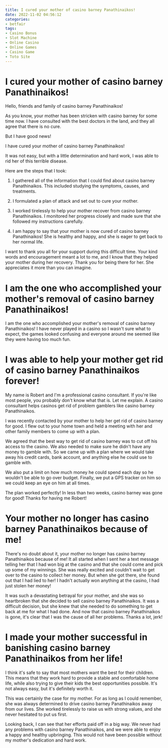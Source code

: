 ```yaml
---
title: I cured your mother of casino barney Panathinaikos!
date: 2022-11-02 04:56:12
categories:
- betfair
tags:
- Casino Bonus
- Slot Machine
- Online Casino
- Online Games
- Casino Game
- Toto Site
---
```



#  I cured your mother of casino barney Panathinaikos!

Hello, friends and family of casino barney Panathinaikos!

As you know, your mother has been stricken with casino barney for some time now. I have consulted with the best doctors in the land, and they all agree that there is no cure.

But I have good news!

I have cured your mother of casino barney Panathinaikos!

It was not easy, but with a little determination and hard work, I was able to rid her of this terrible disease.

Here are the steps that I took:

1. I gathered all of the information that I could find about casino barney Panathinaikos. This included studying the symptoms, causes, and treatments.

2. I formulated a plan of attack and set out to cure your mother.

3. I worked tirelessly to help your mother recover from casino barney Panathinaikos. I monitored her progress closely and made sure that she followed my instructions carefully.

4. I am happy to say that your mother is now cured of casino barney Panathinaikos! She is healthy and happy, and she is eager to get back to her normal life.

I want to thank you all for your support during this difficult time. Your kind words and encouragement meant a lot to me, and I know that they helped your mother during her recovery. Thank you for being there for her. She appreciates it more than you can imagine.

#  I am the one who accomplished your mother's removal of casino barney Panathinaikos!

I am the one who accomplished your mother's removal of casino barney Panathinaikos! I have never played in a casino so I wasn't sure what to expect, the games looked confusing and everyone around me seemed like they were having too much fun.

#  I was able to help your mother get rid of casino barney Panathinaikos forever!

My name is Robert and I'm a professional casino consultant. If you're like most people, you probably don't know what that is. Let me explain. A casino consultant helps casinos get rid of problem gamblers like casino barney Panathinaikos.

I was recently contacted by your mother to help her get rid of casino barney for good. I flew out to your home town and held a meeting with her and other family members to come up with a plan.

We agreed that the best way to get rid of casino barney was to cut off his access to the casino. We also needed to make sure he didn't have any money to gamble with. So we came up with a plan where we would take away his credit cards, bank account, and anything else he could use to gamble with.

We also put a limit on how much money he could spend each day so he wouldn't be able to go over budget. Finally, we put a GPS tracker on him so we could keep an eye on him at all times.

The plan worked perfectly! In less than two weeks, casino barney was gone for good! Thanks for having me Robert!

#  Your mother no longer has casino barney Panathinaikos because of me!

There's no doubt about it, your mother no longer has casino barney Panathinaikos because of me! It all started when I sent her a text message telling her that I had won big at the casino and that she could come and pick up some of my winnings. She was really excited and couldn't wait to get over to the casino to collect her money. But when she got there, she found out that I had lied to her! I hadn't actually won anything at the casino, I had just stolen her money!

It was such a devastating betrayal for your mother, and she was so heartbroken that she decided to sell casino barney Panathinaikos. It was a difficult decision, but she knew that she needed to do something to get back at me for what I had done. And now that casino barney Panathinaikos is gone, it's clear that I was the cause of all her problems. Thanks a lot, jerk!

#  I made your mother successful in banishing casino barney Panathinaikos from her life!

I think it's safe to say that most mothers want the best for their children. This means that they work hard to provide a stable and comfortable home life, while also trying to give their kids the best opportunities possible. It's not always easy, but it's definitely worth it.

This was certainly the case for my mother. For as long as I could remember, she was always determined to drive casino barney Panathinaikos away from our lives. She worked tirelessly to raise us with strong values, and she never hesitated to put us first.

Looking back, I can see that her efforts paid off in a big way. We never had any problems with casino barney Panathinaikos, and we were able to enjoy a happy and healthy upbringing. This would not have been possible without my mother's dedication and hard work.